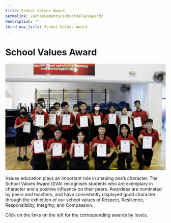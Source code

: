 ```yaml
---
title: School Values Award
permalink: /achievements/schoolvaluesaward/
description: ""
third_nav_title: School Values Award
---
```

#     School Values Award

![](/images/svamainpic.jpg)

Values education plays an important role in shaping one’s character. The School Values Award (SVA) recognises students who are exemplary in character and a positive influence on their peers. Awardees are nominated by peers and teachers, and have consistently displayed good character through the exhibition of our school values of Respect, Resilience, Responsibility, Integrity, and Compassion.

Click on the links on the left for the corresponding awards by levels.